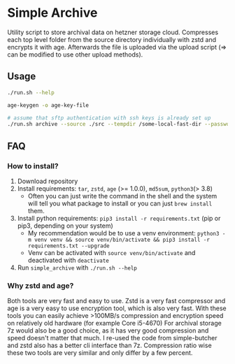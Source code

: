 
# Simple Archive

Utility script to store archival data on hetzner storage cloud. Compresses each top level
folder from the source directory individually with zstd and encrypts it with age. Afterwards
the file is uploaded via the upload script (=> can be modified to use other upload methods).

## Usage

```bash
./run.sh --help

age-keygen -o age-key-file

# assume that sftp authentication with ssh keys is already set up
./run.sh archive --source ./src --tempdir /some-local-fast-dir --password-file age-key-file --sftp-host XXXXX.your-storagebox.de --sftp-user XXXX
```

## FAQ

### How to install?

1) Download repository
2) Install requirements: `tar`, `zstd`, `age` (>= 1.0.0), `md5sum`, `python3`(> 3.8)
    * Often you can just write the command in the shell and the system will tell you what package to install or you
      can just `brew install` them.
3) Install python requirements: `pip3 install -r requirements.txt` (pip or pip3, depending on your system)
    * My recommendation would be to use a venv
      environment: `python3 -m venv venv && source venv/bin/activate && pip3 install -r requirements.txt --upgrade`
    * Venv can be activated with `source venv/bin/activate` and deactivated with `deactivate`
4) Run `simple_archive` with `./run.sh --help`

### Why zstd and age?

Both tools are very fast and easy to use. Zstd is a very fast compressor and age is a very
easy to use encryption tool, which is also very fast.
With these tools you can easily achieve >100MB/s compression and encryption speed on relatively 
old hardware (for example Core i5-4670)
For archival storage 7z would also be a good choice, as it has very good compression and speed doesn't matter that
much. I re-used the code from simple-butcher and zstd also has a better cli interface than 7z. Compression ratio wise
these two tools are very similar and only differ by a few percent.
